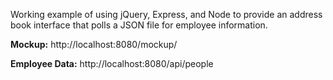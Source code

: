 Working example of using jQuery, Express, and Node to provide an address book interface that polls
a JSON file for employee information.

**Mockup:**
http://localhost:8080/mockup/

**Employee Data:**
		http://localhost:8080/api/people



